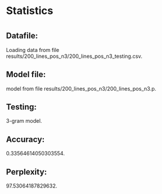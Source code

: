 <h1>Statistics<h1><h2>Datafile:</h2>
<p>Loading data from file results/200_lines_pos_n3/200_lines_pos_n3_testing.csv.</p>
<h2>Model file:</h2>
<p> model from file results/200_lines_pos_n3/200_lines_pos_n3.p.</p>
<h2>Testing:</h2>
<p> 3-gram model.</p>
<h2>Accuracy:</h2>
<p> 0.33564614050303554.</p>
<h2>Perplexity:</h2>
<p> 97.53064187829632.</p>
